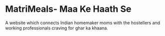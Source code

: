 # MatriMeals- Maa Ke Haath Se
 A website which connects Indian homemaker moms with the hostellers and working professionals craving for ghar ka khaana.
